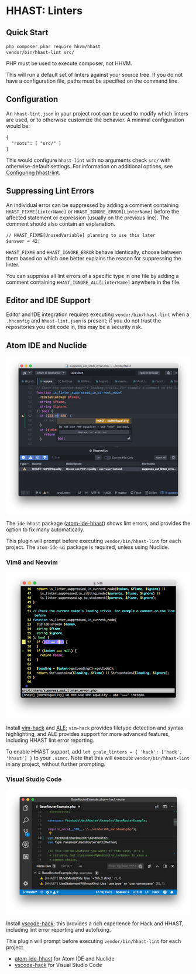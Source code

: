 # HHAST: Linters

## Quick Start

```
php composer.phar require hhvm/hhast
vendor/bin/hhast-lint src/
```

PHP must be used to execute composer, not HHVM.

This will run a default set of linters against your source tree. If you do not have a configuration file, paths must be specified on the command line.

## Configuration

An `hhast-lint.json` in your project root can be used to modify which linters are used, or to otherwise customize the behavior. A minimal configuration would be:

```
{
  "roots": [ "src/" ]
}
```

This would configure `hhast-lint` with no arguments check `src/` with otherwise-default settings. For information on additional options, see [Configuring hhast-lint](./configuring-hhast-lint.md).

## Suppressing Lint Errors

An individual error can be suppressed by adding a comment containing
`HHAST_FIXME[LinterName]` or `HHAST_IGNORE_ERROR[LinterName]` before the
affected statement or expression (usually on the previous line). The comment
should also contain an explanation.

```hack
// HHAST_FIXME[UnusedVariable] planning to use this later
$answer = 42;
```

`HHAST_FIXME` and `HHAST_IGNORE_ERROR` behave identically, choose between them
based on which one better explains the reason for suppressing the linter.

You can suppress all lint errors of a specific type in one file by adding a
comment containing `HHAST_IGNORE_ALL[LinterName]` anywhere in the file.

## Editor and IDE Support

Editor and IDE integration requires executing `vendor/bin/hhast-lint` when a `.hhconfig` and
`hhast-lint.json` is present; if you do not trust the repositories you edit code in, this may be a
security risk.

## Atom IDE and Nuclide

![screenshot of lint errors in Nuclide](linters-nuclide.png)

The `ide-hhast` package ([atom-ide-hhast]) shows lint errors, and provides the
option to fix many automatically.

This plugin will prompt before executing `vendor/bin/hhast-lint` for each project.
The `atom-ide-ui` package is required, unless using Nuclide.

### Vim8 and Neovim

![screenshot of lint errors in Vim8](linters-vim.png)

Install [vim-hack] and [ALE]; `vim-hack` provides filetype detection and syntax highlighting, and ALE
provides support for more advanced features, including HHAST lint error reporting.

To enable HHAST support, add `let g:ale_linters = { 'hack': ['hack', 'hhast'] }` to your `.vimrc`. Note
that this will execute `vendor/bin/hhast-lint` in any project, without further prompting.

### Visual Studio Code

![screenshot of lint errors in VSCode](linters-vscode.png)


Install [vscode-hack]; this provides a rich experience for Hack and HHAST, including lint error reporting
and autofixing.

This plugin will prompt before executing `vendor/bin/hhast-lint` for each project.

- [atom-ide-hhast] for Atom IDE and Nuclide
- [vscode-hack] for Visual Studio Code

[atom-ide-hhast]: https://github.com/hhvm/atom-ide-hhast/
[ALE]: https://github.com/w0rp/ale/
[vim-hack]: https://github.com/hhvm/vim-hack/
[vscode-hack]: https://marketplace.visualstudio.com/items?itemName=pranayagarwal.vscode-hack
